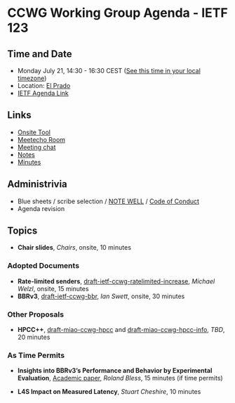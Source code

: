 # CCWG Working Group Agenda - IETF 123

## Time and Date

* Monday July 21, 14:30 - 16:30 CEST ([See this time in your local timezone](https://www.timeanddate.com/worldclock/fixedtime.html?msg=CCWG+at+IETF+123&iso=20250721T1430&p1=141&ah=2))
* Location: [El Prado](https://datatracker.ietf.org/meeting/123/floor-plan?room=el-prado)
* [IETF Agenda Link](https://datatracker.ietf.org/meeting/123/agenda/?show=ccwg)

## Links

* [Onsite Tool](https://meetings.conf.meetecho.com/onsite123/?group=ccwg&short=ccwg&item=1)
* [Meetecho Room](https://meetings.conf.meetecho.com/ietf123/?group=ccwg&short=ccwg&item=1)
* [Meeting chat](https://zulip.ietf.org/#narrow/stream/ccwg)
* [Notes](https://notes.ietf.org/notes-ietf-123-ccwg)
* [Minutes](https://datatracker.ietf.org/doc/minutes-123-ccwg/)

## Administrivia

* Blue sheets / scribe selection / [NOTE WELL](https://www.ietf.org/about/note-well.html) / [Code of Conduct](https://www.rfc-editor.org/rfc/rfc7154.html)
* Agenda revision

## Topics

- **Chair slides**, _Chairs_, onsite, 10 minutes

### Adopted Documents

- **Rate-limited senders**, [draft-ietf-ccwg-ratelimited-increase](https://datatracker.ietf.org/doc/draft-ietf-ccwg-ratelimited-increase/), _Michael Welzl_, onsite, 15 minutes
- **BBRv3**, [draft-ietf-ccwg-bbr](https://datatracker.ietf.org/doc/draft-ietf-ccwg-bbr/), _Ian Swett_, onsite, 30 minutes

### Other Proposals

- **HPCC++**, [draft-miao-ccwg-hpcc](https://datatracker.ietf.org/doc/draft-miao-ccwg-hpcc/) and [draft-miao-ccwg-hpcc-info](https://datatracker.ietf.org/doc/draft-miao-ccwg-hpcc-info/), _TBD_, 20 minutes

### As Time Permits

- **Insights into BBRv3’s Performance and Behavior by Experimental Evaluation**, [Academic paper](https://doc.tm.kit.edu/2025-bbrv3-eval-networking2025-authors-copy.pdf), _Roland Bless_, 15 minutes (if time permits)

- **L4S Impact on Measured Latency**, _Stuart Cheshire_, 10 minutes
